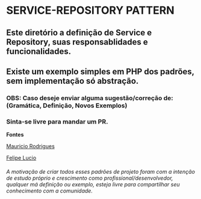 # SERVICE-REPOSITORY PATTERN

## Este diretório a definição de Service e Repository, suas responsablidades e funcionalidades.

## Existe um exemplo simples em PHP dos padrões, sem implementação só abstração.

### OBS: Caso deseje enviar alguma sugestão/correção de: (Gramática, Definição, Novos Exemplos) 
### Sinta-se livre para mandar um PR.


**Fontes**

[Mauricio Rodrigues](https://medium.com/laraveltips/voc%C3%AA-entende-repository-pattern-voc%C3%AA-est%C3%A1-certo-disso-d739ecaf544e)

[Felipe Lucio](https://felipelucioquirino.wordpress.com/2012/07/17/padrao-de-projeto-repository/)

###### A motivação de criar todos esses padrões de projeto foram com a intenção de estudo próprio e crescimento como profissional/desenvolvedor, qualquer má definição ou exemplo, esteja livre para compartilhar seu conhecimento com a comunidade.